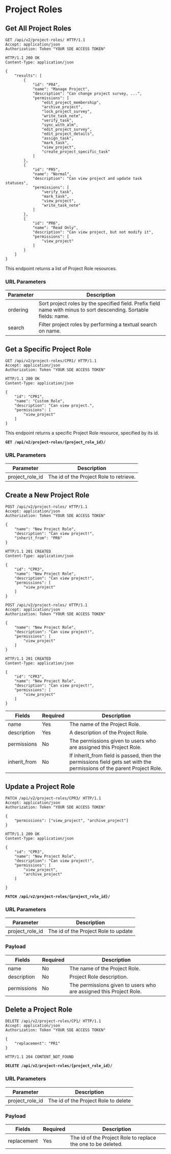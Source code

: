 # Project Roles

## Get All Project Roles

```http
GET /api/v2/project-roles/ HTTP/1.1
Accept: application/json
Authorization: Token "YOUR SDE ACCESS TOKEN"
```

```http
HTTP/1.1 200 OK
Content-Type: application/json

{
    "results": [
        {
            "id": "PR4",
            "name": "Manage Project",
            "description": "Can change project survey, ...",
            "permissions": [
                "edit_project_membership",
                "archive_project",
                "lock_project_survey",
                "write_task_note",
                "verify_task",
                "sync_with_alm",
                "edit_project_survey",
                "edit_project_details",
                "assign_task",
                "mark_task",
                "view_project",
                "create_project_specific_task"
            ]
        },
        {
            "id": "PR5",
            "name": "Normal",
            "description": "Can view project and update task statuses",
            "permissions": [
                "verify_task",
                "mark_task",
                "view_project",
                "write_task_note"
            ]
        },
        {
            "id": "PR6",
            "name": "Read Only",
            "description": "Can view project, but not modify it",
            "permissions": [
                "view_project"
            ]
        }
    ]
}
```

This endpoint returns a list of Project Role resources.
### URL Parameters

Parameter     | Description
------------- | -----------
ordering      | Sort project roles by the specified field. Prefix field name with minus to sort descending. Sortable fields: name.
search        | Filter project roles by performing a textual search on name.










## Get a Specific Project Role

```http
GET /api/v2/project-roles/CPR1/ HTTP/1.1
Accept: application/json
Authorization: Token "YOUR SDE ACCESS TOKEN"
```

```http
HTTP/1.1 200 OK
Content-Type: application/json

{
    "id": "CPR1",
    "name": "Custom Role",
    "description": "Can view project.",
    "permissions": [
        "view_project"
    ]
}
```

This endpoint returns a specific Project Role resource, specified by its id.

**`GET /api/v2/project-roles/{project_role_id}/`**

### URL Parameters

Parameter         | Description
----------------- | -----------
project_role_id   | The id of the Project Role to retrieve.










## Create a New Project Role

```http
POST /api/v2/project-roles/ HTTP/1.1
Accept: application/json
Authorization: Token "YOUR SDE ACCESS TOKEN"

{
    "name": "New Project Role",
    "description": "Can view project!",
    "inherit_from": "PR6"
}
```

```http
HTTP/1.1 201 CREATED
Content-Type: application/json

{ 
    "id": "CPR3",
    "name": "New Project Role",
    "description": "Can view project!",
    "permissions": [
        "view_project"
    ]
}
```

```http
POST /api/v2/project-roles/ HTTP/1.1
Accept: application/json
Authorization: Token "YOUR SDE ACCESS TOKEN"

{
    "name": "New Project Role",
    "description": "Can view project!",
    "permissions": [
        "view_project"
    ]
}
```

```http
HTTP/1.1 201 CREATED
Content-Type: application/json

{ 
    "id": "CPR3",
    "name": "New Project Role",
    "description": "Can view project!",
    "permissions": [
        "view_project"
    ]
}
```

Fields       | Required | Description
-------------|----------|-------------
name         | Yes      | The name of the Project Role.
description  | Yes      | A description of the Project Role.
permissions  | No       | The permissions given to users who are assigned this Project Role.
inherit_from | No       | If inherit_from field is passed, then the permissions field gets set with the permissions of the parent Project Role.










## Update a Project Role

```http
PATCH /api/v2/project-roles/CPR3/ HTTP/1.1
Accept: application/json
Authorization: Token "YOUR SDE ACCESS TOKEN"

{
    "permissions": ["view_project", "archive_project"]
}
```

```http
HTTP/1.1 200 OK
Content-Type: application/json

{ 
    "id": "CPR3",
    "name": "New Project Role",
    "description": "Can view project!",
    "permissions": [
        "view_project",
        "archive_project"
    ]

}
```

**`PATCH /api/v2/project-roles/{project_role_id}/`**

### URL Parameters

Parameter       | Description
--------------- | -----------
project_role_id | The id of the Project Role to update

### Payload

Fields        | Required | Description
--------------|----------|---------------
name          | No       | The name of the Project Role.
description   | No       | Project Role description.
permissions   | No       | The permissions given to users who are assigned this Project Role.










## Delete a Project Role

``` http
DELETE /api/v2/project-roles/CP1/ HTTP/1.1
Accept: application/json
Authorization: Token "YOUR SDE ACCESS TOKEN"

{
    "replacement": "PR1"
}
```

``` http
HTTP/1.1 204 CONTENT_NOT_FOUND
```

**`DELETE /api/v2/project-roles/{project_role_id}/`**

### URL Parameters

Parameter       | Description
--------------- | -----------
project_role_id | The id of the Project Role to delete

### Payload

Fields        | Required | Description
--------------|----------|---------------
replacement   | Yes      | The id of the Project Role to replace the one to be deleted.
